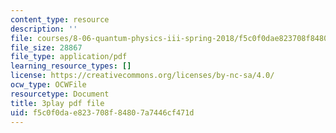 ```yaml
---
content_type: resource
description: ''
file: courses/8-06-quantum-physics-iii-spring-2018/f5c0f0dae823708f84807a7446cf471d_p3NpyfNp78.pdf
file_size: 28867
file_type: application/pdf
learning_resource_types: []
license: https://creativecommons.org/licenses/by-nc-sa/4.0/
ocw_type: OCWFile
resourcetype: Document
title: 3play pdf file
uid: f5c0f0da-e823-708f-8480-7a7446cf471d
---
```

